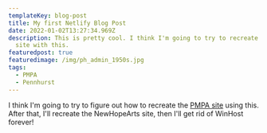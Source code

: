 ```yaml
---
templateKey: blog-post
title: My first Netlify Blog Post
date: 2022-01-02T13:27:34.969Z
description: This is pretty cool. I think I'm going to try to recreate the PMPA
  site with this.
featuredpost: true
featuredimage: /img/ph_admin_1950s.jpg
tags:
  - PMPA
  - Pennhurst
---
```

I think I'm going to try to figure out how to recreate the [PMPA site](http://www.preservepennhurst.org) using this.  After that, I'll recreate the NewHopeArts site, then I'll get rid of WinHost forever!